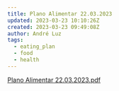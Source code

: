```yaml
---
title: Plano Alimentar 22.03.2023
updated: 2023-03-23 10:10:26Z
created: 2023-03-23 09:49:08Z
author: André Luz
tags:
  - eating_plan
  - food
  - health
---
```


[Plano Alimentar 22.03.2023.pdf](Plano_Alimentar_22.03.2023.pdf)